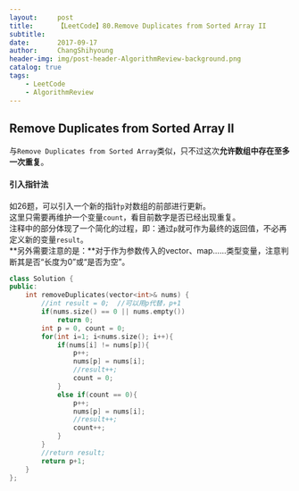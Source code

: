 ```yaml
---
layout:     post
title:      【LeetCode】80.Remove Duplicates from Sorted Array II
subtitle:   
date:       2017-09-17
author:     ChangShihyoung
header-img: img/post-header-AlgorithmReview-background.png
catalog: true
tags:
    - LeetCode
    - AlgorithmReview
---
```


## Remove Duplicates from Sorted Array II 
与`Remove Duplicates from Sorted Array`类似，只不过这次**允许数组中存在至多一次重复**。  

#### 引入指针法 
如26题，可以引入一个新的指针`p`对数组的前部进行更新。  
这里只需要再维护一个变量`count`，看目前数字是否已经出现重复。  
注释中的部分体现了一个简化的过程，即：通过`p`就可作为最终的返回值，不必再定义新的变量`result`。  
**另外需要注意的是：**对于作为参数传入的vector、map……类型变量，注意判断其是否“长度为0”或“是否为空”。      
```C++
class Solution {
public:
    int removeDuplicates(vector<int>& nums) {
        //int result = 0;  //可以用p代替，p+1
		if(nums.size() == 0 || nums.empty())
			return 0;
		int p = 0, count = 0;
		for(int i=1; i<nums.size(); i++){
			if(nums[i] != nums[p]){
				p++;
				nums[p] = nums[i];
				//result++;
				count = 0;
			}
			else if(count == 0){
				p++;
				nums[p] = nums[i];
				//result++;
				count++;
			}
		}
		//return result;
		return p+1;
    }
};
```